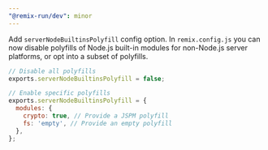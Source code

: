 ```yaml
---
"@remix-run/dev": minor
---
```


Add `serverNodeBuiltinsPolyfill` config option. In `remix.config.js` you can now disable polyfills of Node.js built-in modules for non-Node.js server platforms, or opt into a subset of polyfills.

```js
// Disable all polyfills
exports.serverNodeBuiltinsPolyfill = false;

// Enable specific polyfills
exports.serverNodeBuiltinsPolyfill = {
  modules: {
    crypto: true, // Provide a JSPM polyfill
    fs: 'empty', // Provide an empty polyfill
  },
};
```
